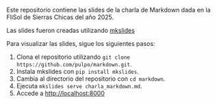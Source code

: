 Este repositorio contiene las slides de la charla de Markdown dada en la FliSol de Sierras Chicas
del año 2025. 

Las slides fueron creadas utilizando [mkslides](https://github.com/MartenBE/mkslides)

Para visualizar las slides, sigue los siguientes pasos: 

1. Clona el repositorio utilizando `git clone https://github.com/pulpo/markdown.git`. 
2. Instala mkslides con `pip install mkslides`. 
3. Cambia al directorio del repositorio con `cd markdown`.
4. Ejecuta `mkslides serve charla_markdown.md`. 
5. Accede a [http://localhost:8000](http://localhost:8000)


